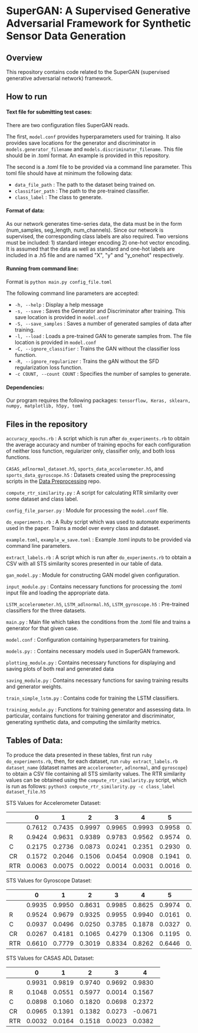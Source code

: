 # SuperGAN: A Supervised Generative Adversarial Framework for Synthetic Sensor Data Generation

## Overview

This repository contains code related to the SuperGAN (supervised generative adversarial network) framework. 

## How to run

#### Text file for submitting test cases:

There are two configuration files SuperGAN reads.

The first, `model.conf` provides hyperparameters used for training. It also provides save locations for the generator and discriminator
in `models.generator_filename` and `models.discriminator_filename`. This file should be in .toml format. An example is provided in this
repository.

The second is a .toml file to be provided via a command line parameter. This toml file should have at minimum the following data:
* `data_file_path` : The path to the dataset being trained on.
* `classifier_path` : The path to the pre-trained classifier.
* `class_label` : The class to generate. 

#### Format of data:

As our network generates time-series data, the data must be in the form (num_samples, seg_length, num_channels). Since
our network is supervised, the corresponding class labels are also required. Two versions must be included: 1) standard
integer encoding 2) one-hot vector encoding. It is assumed that the data as well as standard and one-hot labels are
included in a .h5 file and are named "X", "y" and "y_onehot" respectively.

#### Running from command line:

Format is `python main.py config_file.toml`

The following command line parameters are accepted:
* `-h, --help` : Display a help message
* `-s, --save` : Saves the Generator and Discriminator after training. This save location is provided in `model.conf`
* `-S, --save_samples` : Saves a number of generated samples of data after training. 
* `-l, --load` : Loads a pre-trained GAN to generate samples from. The file location is provided in `model.conf`
* `-C, --ignore_classifier` : Trains the GAN without the classifier loss function.
* `-R, --ignore_regularizer` : Trains the gAN without the SFD regularization loss function.
* `-c COUNT, --count COUNT` : Specifies the number of samples to generate.

#### Dependencies:

Our program requires the following packages: `tensorflow, Keras, sklearn, numpy, matplotlib, h5py, toml`

## Files in the repository

`accuracy_epochs.rb` : A script which is run after `do_experiments.rb` to obtain the average accuracy and number of training epochs for each
configuration of neither loss function, regularizer only, classifier only, and both loss functions.

`CASAS_adlnormal_dataset.h5`, `sports_data_accelerometer.h5`, and `sports_data_gyroscope.h5` : Datasets created using the preprocessing scripts
in the [Data Preprocessing](https://github.com/SuperGAN-Public/Data-Preprocessing) repo.

`compute_rtr_similarity.py` : A script for calculating RTR similarity over some dataset and class label.

`config_file_parser.py` : Module for processing the `model.conf` file.

`do_experiments.rb` : A Ruby script which was used to automate experiments used in the paper.
Trains a model over every class and dataset.

`example.toml`, `example_w_save.toml` : Example .toml inputs to be provided via command line parameters. 

`extract_labels.rb` : A script which is run after `do_experiments.rb` to obtain a CSV with all STS similarity scores presented
in our table of data. 

`gan_model.py` : Module for constructing GAN model given configuration.

`input_module.py` : Contains necessary functions for processing the .toml input file and loading the appropriate data.

`LSTM_accelerometer.h5`, `LSTM_adlnormal.h5`, `LSTM_gyroscope.h5` : Pre-trained classifiers for the three datasets.

`main.py` : Main file which takes the conditions from the .toml file and trains a generator for that given case.

`model.conf` : Configuration containing hyperparameters for training.

`models.py:` : Contains necessary models used in SuperGAN framework.

`plotting_module.py` : Contains necessary functions for displaying and saving plots of both real and generated data

`saving_module.py` : Contains necessary functions for saving training results and generator weights.

`train_simple_lstm.py` : Contains code for training the LSTM classifiers.

`training_module.py` : Functions for training generator and assessing data. In particular, contains functions for training
generator and discriminator, generating synthetic data, and computing the similarity metrics.

## Tables of Data:

To produce the data presented in these tables, first run `ruby do_experiments.rb`, then, for each dataset, run
`ruby extract_labels.rb dataset_name` (dataset names are `accelerometer`, `adlnormal`, and `gyroscope`) to obtain
a CSV file containing all STS similarity values. The RTR similarity values can be obtained using the `compute_rtr_similarity.py`
script, which is run as follows: `python3 compute_rtr_similarity.py -c class_label dataset_file.h5`

STS Values for Accelerometer Dataset:

|     | 0      | 1      | 2      | 3      | 4      | 5      | 6      | 7       | 8      |
|-----|--------|--------|--------|--------|--------|--------|--------|---------|--------|
|     | 0.7612 | 0.7435 | 0.9997 | 0.9965 | 0.9993 | 0.9958 | 0.9995 | -0.0710 | 0.9959 |
| R   | 0.9424 | 0.9631 | 0.9389 | 0.9783 | 0.9562 | 0.9574 | 0.9715 | 0.9449  | 0.0173 |
| C   | 0.2175 | 0.2736 | 0.0873 | 0.0241 | 0.2351 | 0.2930 | 0.0362 | 0.0334  | 0.2286 |
| CR  | 0.1572 | 0.2046 | 0.1506 | 0.0454 | 0.0908 | 0.1941 | 0.1665 | 0.0960  | 0.0610 |
| RTR | 0.0063 | 0.0075 | 0.0022 | 0.0014 | 0.0031 | 0.0016 | 0.0015 | 0.0019  | 0.0021 |

STS Values for Gyroscope Dataset:

|     | 0      | 1      | 2      | 3      | 4      | 5      | 6      | 7      | 8       |
|-----|--------|--------|--------|--------|--------|--------|--------|--------|---------|
|     | 0.9935 | 0.9950 | 0.8631 | 0.9985 | 0.8625 | 0.9974 | 0.7108 | 0.9961 | 0.9960  |
| R   | 0.9524 | 0.9679 | 0.9325 | 0.9955 | 0.9940 | 0.0161 | 0.9716 | 0.9931 | 0.8438  |
| C   | 0.0937 | 0.0496 | 0.0250 | 0.3785 | 0.1878 | 0.0327 | 0.2404 | 0.1271 | 0.0302  |
| CR  | 0.0267 | 0.4181 | 0.1065 | 0.4279 | 0.1306 | 0.1195 | 0.1001 | 0.2564 | -0.0195 |
| RTR | 0.6610 | 0.7779 | 0.3019 | 0.8334 | 0.8262 | 0.6446 | 0.7801 | 0.8865 | 0.3569  |

STS Values for CASAS ADL Dataset:

|     | 0      | 1      | 2      | 3      | 4       |
|-----|--------|--------|--------|--------|---------|
|     | 0.9931 | 0.9819 | 0.9740 | 0.9692 | 0.9830  |
| R   | 0.1048 | 0.0551 | 0.5977 | 0.0014 | 0.1567  |
| C   | 0.0898 | 0.1060 | 0.1820 | 0.0698 | 0.2372  |
| CR  | 0.0965 | 0.1391 | 0.1382 | 0.0273 | -0.0671 |
| RTR | 0.0032 | 0.0164 | 0.1518 | 0.0023 | 0.0382  |
